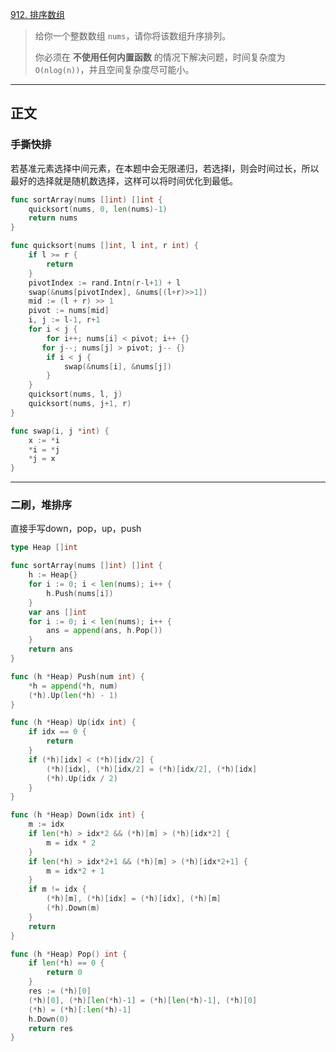 [912. 排序数组](https://leetcode.cn/problems/sort-an-array/)

>给你一个整数数组 `nums`，请你将该数组升序排列。
>
>你必须在 **不使用任何内置函数** 的情况下解决问题，时间复杂度为 `O(nlog(n))`，并且空间复杂度尽可能小。

---

## 正文

### 手撕快排

若基准元素选择中间元素，在本题中会无限递归，若选择l，则会时间过长，所以最好的选择就是随机数选择，这样可以将时间优化到最低。

```go
func sortArray(nums []int) []int {
	quicksort(nums, 0, len(nums)-1)
	return nums
}

func quicksort(nums []int, l int, r int) {
	if l >= r {
		return
	}
	pivotIndex := rand.Intn(r-l+1) + l
	swap(&nums[pivotIndex], &nums[(l+r)>>1])
	mid := (l + r) >> 1
	pivot := nums[mid]
	i, j := l-1, r+1
	for i < j {
		for i++; nums[i] < pivot; i++ {}
       for j--; nums[j] > pivot; j-- {}
		if i < j {
			swap(&nums[i], &nums[j])
		}
	}
	quicksort(nums, l, j)
	quicksort(nums, j+1, r)
}

func swap(i, j *int) {
	x := *i
	*i = *j
	*j = x
}
```

----

### 二刷，堆排序

直接手写down，pop，up，push

```go
type Heap []int

func sortArray(nums []int) []int {
	h := Heap{}
	for i := 0; i < len(nums); i++ {
		h.Push(nums[i])
	}
	var ans []int
	for i := 0; i < len(nums); i++ {
		ans = append(ans, h.Pop())
	}
	return ans
}

func (h *Heap) Push(num int) {
	*h = append(*h, num)
	(*h).Up(len(*h) - 1)
}

func (h *Heap) Up(idx int) {
	if idx == 0 {
		return
	}
	if (*h)[idx] < (*h)[idx/2] {
		(*h)[idx], (*h)[idx/2] = (*h)[idx/2], (*h)[idx]
		(*h).Up(idx / 2)
	}
}

func (h *Heap) Down(idx int) {
	m := idx
	if len(*h) > idx*2 && (*h)[m] > (*h)[idx*2] {
		m = idx * 2
	}
	if len(*h) > idx*2+1 && (*h)[m] > (*h)[idx*2+1] {
		m = idx*2 + 1
	}
	if m != idx {
		(*h)[m], (*h)[idx] = (*h)[idx], (*h)[m]
		(*h).Down(m)
	}
	return
}

func (h *Heap) Pop() int {
	if len(*h) == 0 {
		return 0
	}
	res := (*h)[0]
	(*h)[0], (*h)[len(*h)-1] = (*h)[len(*h)-1], (*h)[0]
	(*h) = (*h)[:len(*h)-1]
	h.Down(0)
	return res
}
```

